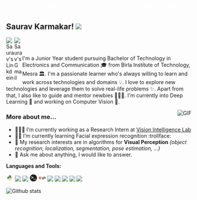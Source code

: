 ![](https://github.com/Akash-Salvi/Akash-Salvi/blob/master/Hello(1).gif)
## Saurav Karmakar! <img src="https://raw.githubusercontent.com/iampavangandhi/iampavangandhi/master/gifs/Hi.gif" width="30px"></h2>
<a href="https://www.linkedin.com/in/sauravkarmakar/">
  <img align="left" alt="Saurav's Linkdein" width="22px" src="https://img.icons8.com/color/48/000000/linkedin-circled.png" />
</a>
<a href="mailto:thesauravkarmakar@gmail.com">
  <img align="left" alt="Saurav's Gmail" width="22px" src="https://img.icons8.com/fluent/48/000000/gmail.png" />
</a>
<br />
<br />

I'm a Junior Year student pursuing Bachelor of Technology in Electronics and Communication 🎓 from Birla Institute of Technology, Mesra 🏛. I'm a passionate learner who's always willing to learn and work across technologies and domains 💡. I love to explore new technologies and leverage them to solve real-life problems ✨. Apart from that, I also like to guide and mentor newbies 👨🏻‍💻. I'm currently into Deep Learning 🧠 and working on Computer Vision 👀. 


  <img align="right" alt="GIF" src="https://media.giphy.com/media/iIqmM5tTjmpOB9mpbn/giphy.gif" />


### More about me...

- 👨🏻‍💻 I’m currently working as a Research Intern at [Vision Intelligence Lab](https://visionintelligence.github.io/index.html)
- ✍🏽 I’m currently learning Facial expression recognition :trollface:
- 🔭 My research interests are in algorithms for **Visual Perception** *(object recognition, localization, segmentation, pose estimation, ...)*
- 💬 Ask me about anything, I would like to answer.

**Languages and Tools:**  

<code><img height="20" src="https://raw.githubusercontent.com/github/explore/80688e429a7d4ef2fca1e82350fe8e3517d3494d/topics/python/python.png"></code>
<code><img height="20" src="https://cdn.svgporn.com/logos/java.svg"></code>
<code><img height="20" src="https://cdn.svgporn.com/logos/pycharm.svg"></code>
<code><img height="20" src="https://raw.githubusercontent.com/github/explore/80688e429a7d4ef2fca1e82350fe8e3517d3494d/topics/terminal/terminal.png"></code>
<code><img height="20" src="https://raw.githubusercontent.com/github/explore/80688e429a7d4ef2fca1e82350fe8e3517d3494d/topics/git/git.png"></code>
<code><img height="20" src="https://cdn.svgporn.com/logos/jupyter.svg"></code>
<code><img height="20" src="https://cdn.svgporn.com/logos/intellij-idea.svg"></code>
<code><img height="20" src="https://cdn.svgporn.com/logos/visual-studio-code.svg"></code>
<code><img height="20" src="https://upload.wikimedia.org/wikipedia/commons/thumb/2/21/Matlab_Logo.png/667px-Matlab_Logo.png"></code>
<code><img height="20" src="https://image.flaticon.com/icons/svg/888/888867.svg"></code>

![Github stats](https://github-readme-stats.vercel.app/api?username=thesauravkarmakar&show_icons=true&hide_border=true)
